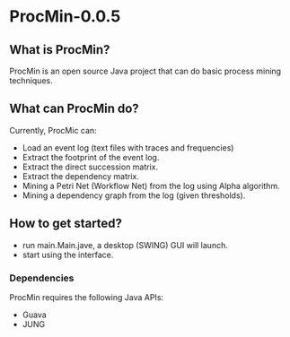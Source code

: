 # ProcMin-0.0.5

## What is ProcMin?
ProcMin is an open source Java project that can do basic process mining techniques.

## What can ProcMin do?
Currently, ProcMic can:
* Load an event log (text files with traces and frequencies)
* Extract the footprint of the event log.
* Extract the direct succession matrix.
* Extract the dependency matrix.
* Mining a Petri Net (Workflow Net) from the log using Alpha algorithm.
* Mining a dependency graph from the log (given thresholds).

## How to get started?
* run main.Main.jave, a desktop (SWING) GUI will launch.
* start using the interface.

### Dependencies
ProcMin requires the following Java APIs:
* Guava
* JUNG

